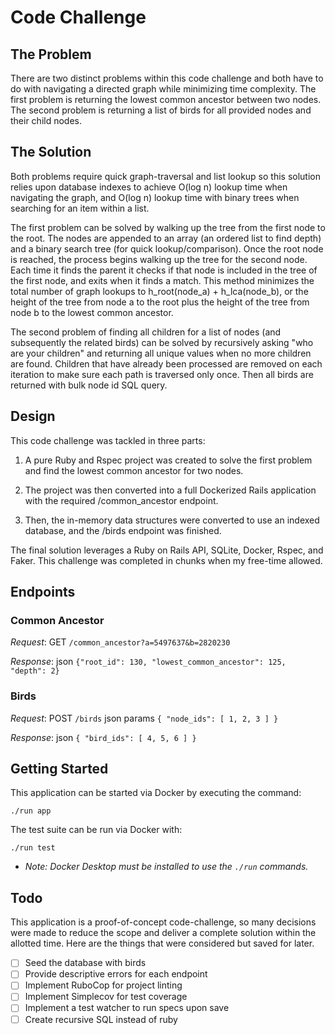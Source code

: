 # Code Challenge

## The Problem

There are two distinct problems within this code challenge and both have to do
with navigating a directed graph while minimizing time complexity. The first
problem is returning the lowest common ancestor between two nodes. The second
problem is returning a list of birds for all provided nodes and their child
nodes.

## The Solution

Both problems require quick graph-traversal and list lookup so this solution
relies upon database indexes to achieve O(log n) lookup time when navigating
the graph, and O(log n) lookup time with binary trees when searching for an
item within a list.

The first problem can be solved by walking up the tree from the first node to
the root. The nodes are appended to an array (an ordered list to find depth)
and a binary search tree (for quick lookup/comparison). Once the root node is
reached, the process begins walking up the tree for the second node. Each time
it finds the parent it checks if that node is included in the tree of the first
node, and exits when it finds a match. This method minimizes the total number
of graph lookups to h_root(node_a) + h_lca(node_b), or the height of the tree
from node a to the root plus the height of the tree from node b to the lowest
common ancestor.

The second problem of finding all children for a list of nodes (and subsequently
the related birds) can be solved by recursively asking "who are your children"
and returning all unique values when no more children are found. Children that
have already been processed are removed on each iteration to make sure each
path is traversed only once. Then all birds are returned with bulk node id SQL
query.

## Design

This code challenge was tackled in three parts:

1) A pure Ruby and Rspec project was created to solve the first problem and find
the lowest common ancestor for two nodes.

2) The project was then converted into a full Dockerized Rails application with
the required /common_ancestor endpoint.

3) Then, the in-memory data structures were converted to use an indexed
database, and the /birds endpoint was finished.

The final solution leverages a Ruby on Rails API, SQLite, Docker, Rspec, and
Faker. This challenge was completed in chunks when my free-time allowed.

## Endpoints

### Common Ancestor

*Request*: GET `/common_ancestor?a=5497637&b=2820230`

*Response*: json `{"root_id": 130, "lowest_common_ancestor": 125, "depth": 2}`

### Birds

*Request*: POST `/birds` json params `{ "node_ids": [ 1, 2, 3 ] }`

*Response*: json `{ "bird_ids": [ 4, 5, 6 ] }`

## Getting Started

This application can be started via Docker by executing the command:

`./run app`

The test suite can be run via Docker with:

`./run test`

* *Note: Docker Desktop must be installed to use the `./run` commands.*

## Todo

This application is a proof-of-concept code-challenge, so many decisions were
made to reduce the scope and deliver a complete solution within the allotted
time. Here are the things that were considered but saved for later.

- [ ] Seed the database with birds
- [ ] Provide descriptive errors for each endpoint
- [ ] Implement RuboCop for project linting
- [ ] Implement Simplecov for test coverage
- [ ] Implement a test watcher to run specs upon save
- [ ] Create recursive SQL instead of ruby
